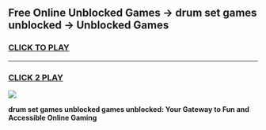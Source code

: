 
## Free Online Unblocked Games → drum set games unblocked → Unblocked Games
<h3>
<a href="https://premium.freeplayer.one?title=drum_set_games_unblocked&ref=21F">CLICK TO PLAY</a></h3>
<hr>

<h3>
<a href="https://premium.freeplayer.one?title=drum_set_games_unblocked&ref=21F">CLICK 2 PLAY</a>
  
</h3>

<a href="https://premium.freeplayer.one?title=drum_set_games_unblocked&ref=21F/"><img src="https://clearcache.store/games.png"></a>


**drum set games unblocked games unblocked: Your Gateway to Fun and Accessible Online Gaming**

